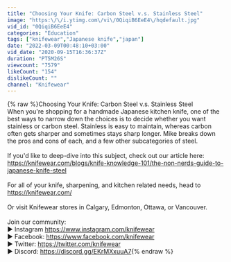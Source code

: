 ```yaml
---
title: "Choosing Your Knife: Carbon Steel v.s. Stainless Steel"
image: "https:\/\/i.ytimg.com\/vi\/0QiqiB6EeE4\/hqdefault.jpg"
vid_id: "0QiqiB6EeE4"
categories: "Education"
tags: ["knifewear","Japanese knife","japan"]
date: "2022-03-09T00:48:10+03:00"
vid_date: "2020-09-15T16:36:37Z"
duration: "PT5M26S"
viewcount: "7579"
likeCount: "154"
dislikeCount: ""
channel: "Knifewear"
---
```

{% raw %}Choosing Your Knife: Carbon Steel v.s. Stainless Steel<br />When you're shopping for a handmade Japanese kitchen knife, one of the best ways to narrow down the choices is to decide whether you want stainless or carbon steel. Stainless is easy to maintain, whereas carbon often gets sharper and sometimes stays sharp longer. Mike breaks down the pros and cons of each, and a few other subcategories of steel.<br /><br />If you'd like to deep-dive into this subject, check out our article here:<br /><a rel="nofollow" target="blank" href="https://knifewear.com/blogs/knife-knowledge-101/the-non-nerds-guide-to-japanese-knife-steel">https://knifewear.com/blogs/knife-knowledge-101/the-non-nerds-guide-to-japanese-knife-steel</a><br /><br />For all of your knife, sharpening, and kitchen related needs, head to <a rel="nofollow" target="blank" href="https://knifewear.com/​">https://knifewear.com/​</a><br /><br />Or visit Knifewear stores in Calgary, Edmonton, Ottawa, or Vancouver.<br /><br />Join our community:<br />▶ Instagram <a rel="nofollow" target="blank" href="https://www.instagram.com/knifewear​">https://www.instagram.com/knifewear​</a><br />▶ Facebook: <a rel="nofollow" target="blank" href="https://www.facebook.com/knifewear​">https://www.facebook.com/knifewear​</a><br />▶ Twitter: <a rel="nofollow" target="blank" href="https://twitter.com/knifewear">https://twitter.com/knifewear</a><br />▶ Discord: <a rel="nofollow" target="blank" href="https://discord.gg/EKrMXxuuA7">https://discord.gg/EKrMXxuuA7</a>{% endraw %}
